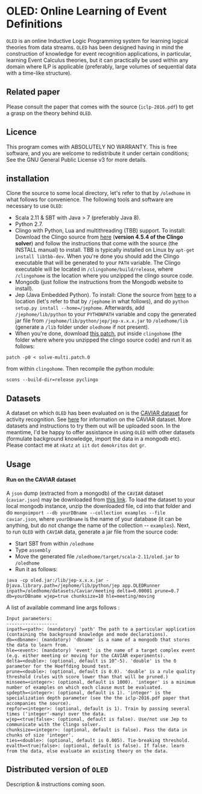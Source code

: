 # OLED: Online Learning of Event Definitions


``OLED`` is an online Inductive Logic Programming system for learning logical theories from data streams. ``OLED`` has been designed having in mind the construction of knowledge for event recognition applications, in particular, learning Event Calculus theories, but it can practically be used within any domain where ILP is applicable (preferably, large volumes of sequential data with a time-like structure).

## Related paper

Please consult the paper that comes with the source (``iclp-2016.pdf``) to get a grasp on the theory behind ``OLED``.

## Licence

This program comes with ABSOLUTELY NO WARRANTY. This is free software, and you are welcome to redistribute it under certain conditions; See the GNU General Public License v3 for more details.

## installation

Clone the source to some local directory, let's refer to that by `/oledhome` in what follows for convenience. The following tools and software are necessary to use ``OLED``:

* Scala 2.11 & SBT with Java > 7 (preferably Java 8).
* Python 2.7.
* Clingo with Python, Lua and multithreading (TBB) support. To install:
  Download the Clingo source from [here](http://potassco.sourceforge.net/) (**version 4.5.4 of the Clingo solver**) and follow the instructions that come with the source (the INSTALL manual) to install. TBB is typically installed on Linux by `apt-get install libtbb-dev`. When you're done you should add the Clingo executable that will be generated to your `PATH` variable. The Clingo executable will be located in `/clingohome/build/release`, where `/clingohome` is the location where you unzipped the clingo source code.
* Mongodb (just follow the instructions from the Mongodb website to install).
* Jep (Java Embedded Python). To install:
  Clone the source from [here](https://github.com/mrj0/jep) to a location (let's refer to that by `/jephome` in what follows), and do `python setup.py install --home=/jephome`. Afterwards, add `/jephome/lib/python` to your `PYTHONPATH` variable and copy the generated jar file from  `/jephome/lib/python/jep/jep-x.x.x.jar` to `/oledhome/lib` (generate a `/lib` folder under `oledhome` if not present).
* When you're done, download [this patch](http://users.iit.demokritos.gr/~nkatz/clingo-patch/solve-multi.patch.0), put inside `clingohome` (the folder where where you unzipped the clingo source code) and run it as follows:

```
patch -p0 < solve-multi.patch.0
```

from within `clingohome`. Then recompile the python module:

```
scons --build-dir=release pyclingo
```

## Datasets

A dataset on which ``OLED`` has been evaluated on is the [CAVIAR dataset](http://homepages.inf.ed.ac.uk/rbf/CAVIARDATA1/) for activity recognition. See [here](http://homepages.inf.ed.ac.uk/rbf/CAVIARDATA1/) for information on the CAVIAR dataset. More datasets and instructions to try them out will be uploaded soon. In the meantime, I'd be happy to offer assistance in using `OLED` with other datasets (formulate background knowledge, import the data in a mongodb etc). Please contact me at ``nkatz`` ``at`` ``iit`` ``dot`` ``demokritos`` ``dot`` ``gr``. 

## Usage

#### Run on the CAVIAR dataset

A `json` dump (extracted from a mongodb) of the `CAVIAR` dataset (`caviar.json`) may be downloaded from [this link](http://users.iit.demokritos.gr/~nkatz/OLED-data/caviar.json.tar.gz). To load the dataset to your local mongodb instance, unzip the downloaded file, cd into that folder and do ``mongoimport --db yourDBname --collection examples --file caviar.json``, where `yourDBname` is the name of your database (it can be anything, but do not change the name of the collection -- `examples`). Next, to run `OLED` with `CAVIAR` data, generate a jar file from the source code:

* Start SBT from within `/oledhome`
* Type `assembly`
* Move the generated file `/oledhome/target/scala-2.11/oled.jar` to `/oledhome`
* Run it as follows:

```
java -cp oled.jar:/lib/jep-x.x.x.jar -Djava.library.path=/jephome/lib/python/jep app.OLEDRunner inpath=/oledhome/datasets/Caviar/meeting delta=0.00001 prune=0.7 db=yourDBname wjep=true chunksize=10 hle=meeting/moving
```

A list of available command line args follows :

```
Input parameters:
-------------------
inpath=<path>: (mandatory) 'path' The path to a particular application (containing the background knowledge and mode declarations).
db=<dbname>: (mandatory) 'dbname' is a name of a mongodb that stores the data to learn from.
hle=<event>: (mandatory) 'event' is the name of a target complex event (e.g. either meeting or moving for the CAVIAR experiments).
delta=<double>: (optional, default is 10^-5). 'double' is the δ parameter for the Hoeffding bound test.
prune=<double>: (optional, default is 0.0). 'double' is a rule quality threshold (rules with score lower than that will be pruned.)
minseen=<integer>: (optional, default is 1000). 'integer' is a minimum number of examples on which each clause must be evaluated.
spdepth=<integer>: (optional, default is 1). 'integer' is the specialization depth parameter (see the the iclp-2016.pdf paper that accompanies the source).
repfor=<integer>: (optional, default is 1). Train by passing several times ('integer'-many) over the data.
wjep=<true|false>: (optional, default is false). Use/not use Jep to communicate with the Clingo solver.
chunksize=<integer>: (optional, default is false). Pass the data in chunks of size 'integer'.
ties=<double>: (optional, default is 0.005). Tie-breaking threshold.
evalth=<true|false>: (optional, default is false). If false. learn from the data, else evaluate an existing theory on the data.
```

## Distributed version of `OLED`

Description & instructions coming soon.











